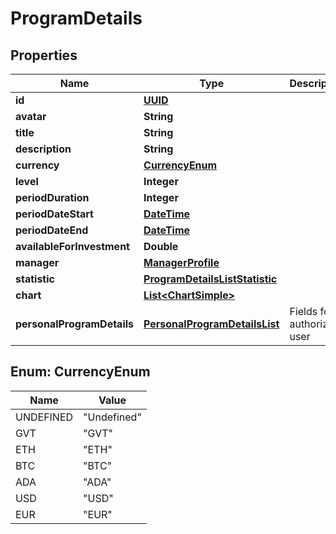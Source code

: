 
# ProgramDetails

## Properties
Name | Type | Description | Notes
------------ | ------------- | ------------- | -------------
**id** | [**UUID**](UUID.md) |  |  [optional]
**avatar** | **String** |  |  [optional]
**title** | **String** |  |  [optional]
**description** | **String** |  |  [optional]
**currency** | [**CurrencyEnum**](#CurrencyEnum) |  |  [optional]
**level** | **Integer** |  |  [optional]
**periodDuration** | **Integer** |  |  [optional]
**periodDateStart** | [**DateTime**](DateTime.md) |  |  [optional]
**periodDateEnd** | [**DateTime**](DateTime.md) |  |  [optional]
**availableForInvestment** | **Double** |  |  [optional]
**manager** | [**ManagerProfile**](ManagerProfile.md) |  |  [optional]
**statistic** | [**ProgramDetailsListStatistic**](ProgramDetailsListStatistic.md) |  |  [optional]
**chart** | [**List&lt;ChartSimple&gt;**](ChartSimple.md) |  |  [optional]
**personalProgramDetails** | [**PersonalProgramDetailsList**](PersonalProgramDetailsList.md) | Fields for authorized user |  [optional]


<a name="CurrencyEnum"></a>
## Enum: CurrencyEnum
Name | Value
---- | -----
UNDEFINED | &quot;Undefined&quot;
GVT | &quot;GVT&quot;
ETH | &quot;ETH&quot;
BTC | &quot;BTC&quot;
ADA | &quot;ADA&quot;
USD | &quot;USD&quot;
EUR | &quot;EUR&quot;



